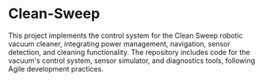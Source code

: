 # Clean-Sweep
This project implements the control system for the Clean Sweep robotic vacuum cleaner, integrating power management, navigation, sensor detection, and cleaning functionality. The repository includes code for the vacuum's control system, sensor simulator, and diagnostics tools, following Agile development practices.
